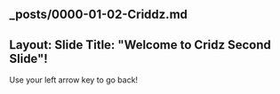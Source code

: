 _posts/0000-01-02-Criddz.md
---
Layout: Slide
Title: "Welcome to Cridz Second Slide"!
---
Use your left arrow key to go back!
